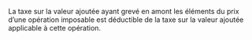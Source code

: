 La taxe sur la valeur ajoutée ayant grevé en amont les éléments du prix d’une opération imposable est déductible de la taxe sur la valeur ajoutée applicable à cette opération.